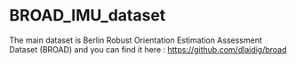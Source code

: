 # BROAD_IMU_dataset
The main dataset is Berlin Robust Orientation Estimation Assessment Dataset (BROAD) and you can find it here : https://github.com/dlaidig/broad 
